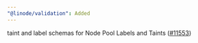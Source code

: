```yaml
---
"@linode/validation": Added
---
```


taint and label schemas for Node Pool Labels and Taints ([#11553](https://github.com/linode/manager/pull/11553))
